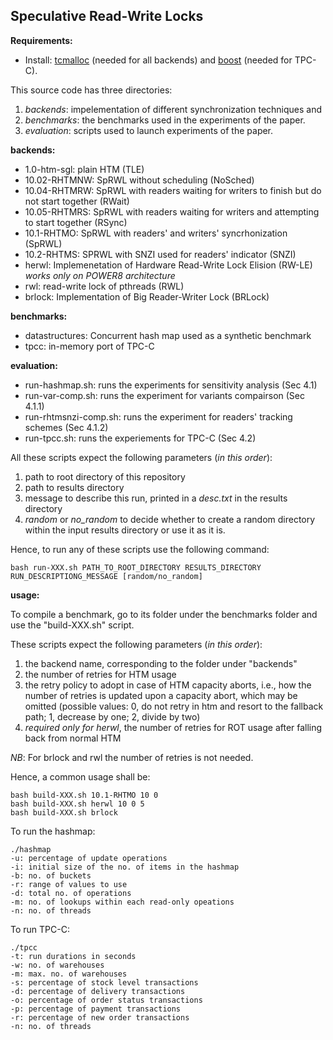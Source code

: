 ## Speculative Read-Write Locks ##

**Requirements:**

* Install: [tcmalloc](http://goog-perftools.sourceforge.net/doc/tcmalloc.html) (needed for all backends) and [boost](https://www.boost.org/) (needed for TPC-C).

This source code has three directories: 
1. *backends*: impelementation of different synchronization techniques and 
2. *benchmarks*: the benchmarks used in the experiments of the paper.
3. *evaluation*: scripts used to launch experiments of the paper.

**backends:**

* 1.0-htm-sgl: plain HTM (TLE)
* 10.02-RHTMNW: SpRWL without scheduling (NoSched)
* 10.04-RHTMRW: SpRWL with readers waiting for writers to finish but do not start together (RWait)
* 10.05-RHTMRS: SpRWL with readers waiting for writers and attempting to start together (RSync)
* 10.1-RHTMO: SpRWL with readers' and writers' syncrhonization (SpRWL)
* 10.2-RHTMS: SPRWL with SNZI used for readers' indicator (SNZI)
* herwl: Implemenetation of Hardware Read-Write Lock Elision (RW-LE) *works only on POWER8 architecture*
* rwl: read-write lock of pthreads (RWL)
* brlock: Implementation of Big Reader-Writer Lock (BRLock)

**benchmarks:**

* datastructures: Concurrent hash map used as a synthetic benchmark
* tpcc: in-memory port of TPC-C

**evaluation:**

* run-hashmap.sh: runs the experiments for sensitivity analysis (Sec 4.1)
* run-var-comp.sh: runs the experiment for variants compairson (Sec 4.1.1)
* run-rhtmsnzi-comp.sh: runs the experiment for readers' tracking schemes (Sec 4.1.2)
* run-tpcc.sh: runs the experiements for TPC-C (Sec 4.2)

All these scripts expect the following parameters (*in this order*):
1. path to root directory of this repository
2. path to results directory
3. message to describe this run, printed in a *desc.txt* in the results directory
4. *random* or *no_random* to decide whether to create a random directory within the input results directory or use it as it is.

Hence, to run any of these scripts use the following command:
```
bash run-XXX.sh PATH_TO_ROOT_DIRECTORY RESULTS_DIRECTORY RUN_DESCRIPTIONG_MESSAGE [random/no_random]
```

**usage:**

To compile a benchmark, go to its folder under the benchmarks folder and use the "build-XXX.sh" script.

These scripts expect the following parameters (*in this order*):

1. the backend name, corresponding to the folder under "backends"
2. the number of retries for HTM usage
3. the retry policy to adopt in case of HTM capacity aborts, i.e., how the number of retries is updated upon a
   capacity abort, which may be omitted (possible values: 0, do not retry in htm and resort to the fallback path; 1, decrease by
   one; 2, divide by two)
4. *required only for herwl*, the number of retries for ROT usage after falling back from normal HTM 

*NB*: For brlock and rwl the number of retries is not needed.

Hence, a common usage shall be: 
```
bash build-XXX.sh 10.1-RHTMO 10 0
bash build-XXX.sh herwl 10 0 5
bash build-XXX.sh brlock
```

To run the hashmap:
```
./hashmap 
-u: percentage of update operations 
-i: initial size of the no. of items in the hashmap 
-b: no. of buckets
-r: range of values to use 
-d: total no. of operations
-m: no. of lookups within each read-only opeations 
-n: no. of threads
```

To run TPC-C:
```
./tpcc 
-t: run durations in seconds
-w: no. of warehouses 
-m: max. no. of warehouses
-s: percentage of stock level transactions
-d: percentage of delivery transactions
-o: percentage of order status transactions
-p: percentage of payment transactions
-r: percentage of new order transactions
-n: no. of threads
```

